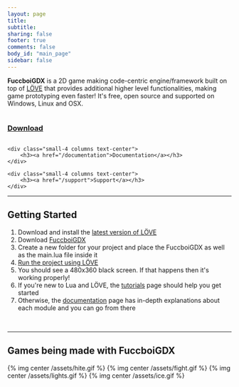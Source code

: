 ```yaml
---
layout: page
title:
subtitle:
sharing: false
footer: true 
comments: false
body_id: "main_page"
sidebar: false 
---
```


**FuccboiGDX** is a 2D game making code-centric engine/framework built on top of [LÖVE](http://love2d.org) that provides additional higher level functionalities, 
making game prototyping even faster! It's free, open source and supported on Windows, Linux and OSX.

<div class="row">
    <div class="small-4 columns text-center">
        <h3><a href="/downloads/mogamett.zip">Download</a></h3>
    </div>

    <div class="small-4 columns text-center">
        <h3><a href="/documentation">Documentation</a></h3>
    </div>

    <div class="small-4 columns text-center">
        <h3><a href="/support">Support</a></h3>
    </div>
</div>

------------------

## Getting Started

1. Download and install the [latest version of LÖVE](http://nightly.projecthawkthorne.com/)
2. Download [FuccboiGDX](/downloads/mogamett.zip)
3. Create a new folder for your project and place the FuccboiGDX as well as the main.lua file inside it
4. [Run the project using LÖVE](http://www.love2d.org/wiki/Getting_Started)
5. You should see a 480x360 black screen. If that happens then it's working properly!
6. If you're new to Lua and LÖVE, the [tutorials](/tutorials) page should help you get started
7. Otherwise, the [documentation](/documentation) page has in-depth explanations about each module and you can go from there

<br>

------------------

## Games being made with FuccboiGDX

{% img center /assets/hite.gif %}
{% img center /assets/fight.gif %}
{% img center /assets/lights.gif %}
{% img center /assets/ice.gif %}
